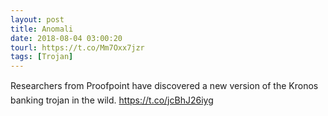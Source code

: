 ```yaml
---
layout: post
title: Anomali
date: 2018-08-04 03:00:20
tourl: https://t.co/Mm7Oxx7jzr
tags: [Trojan]
---
```

Researchers from Proofpoint have discovered a new version of the Kronos banking trojan in the wild.  https://t.co/jcBhJ26iyg